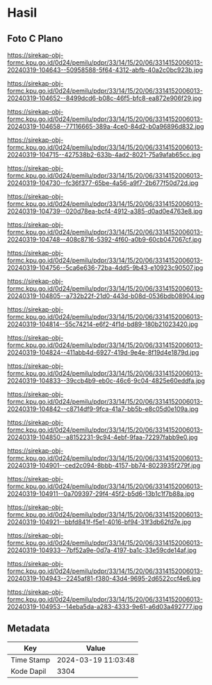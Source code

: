 # Hasil

## Foto C Plano

https://sirekap-obj-formc.kpu.go.id/0d24/pemilu/pdpr/33/14/15/20/06/3314152006013-20240319-104643--50958588-5f64-4312-abfb-40a2c0bc923b.jpg

https://sirekap-obj-formc.kpu.go.id/0d24/pemilu/pdpr/33/14/15/20/06/3314152006013-20240319-104652--8499dcd6-b08c-46f5-bfc8-ea872e906f29.jpg

https://sirekap-obj-formc.kpu.go.id/0d24/pemilu/pdpr/33/14/15/20/06/3314152006013-20240319-104658--77116665-389a-4ce0-84d2-b0a96896d832.jpg

https://sirekap-obj-formc.kpu.go.id/0d24/pemilu/pdpr/33/14/15/20/06/3314152006013-20240319-104715--427538b2-633b-4ad2-8021-75a9afab65cc.jpg

https://sirekap-obj-formc.kpu.go.id/0d24/pemilu/pdpr/33/14/15/20/06/3314152006013-20240319-104730--fc36f377-65be-4a56-a9f7-2b677f50d72d.jpg

https://sirekap-obj-formc.kpu.go.id/0d24/pemilu/pdpr/33/14/15/20/06/3314152006013-20240319-104739--020d78ea-bcf4-4912-a385-d0ad0e4763e8.jpg

https://sirekap-obj-formc.kpu.go.id/0d24/pemilu/pdpr/33/14/15/20/06/3314152006013-20240319-104748--408c8716-5392-4f60-a0b9-60cb047067cf.jpg

https://sirekap-obj-formc.kpu.go.id/0d24/pemilu/pdpr/33/14/15/20/06/3314152006013-20240319-104756--5ca6e636-72ba-4dd5-9b43-e10923c90507.jpg

https://sirekap-obj-formc.kpu.go.id/0d24/pemilu/pdpr/33/14/15/20/06/3314152006013-20240319-104805--a732b22f-21d0-443d-b08d-0536bdb08904.jpg

https://sirekap-obj-formc.kpu.go.id/0d24/pemilu/pdpr/33/14/15/20/06/3314152006013-20240319-104814--55c74214-e6f2-4f1d-bd89-180b21023420.jpg

https://sirekap-obj-formc.kpu.go.id/0d24/pemilu/pdpr/33/14/15/20/06/3314152006013-20240319-104824--411abb4d-6927-419d-9e4e-8f19d4e1879d.jpg

https://sirekap-obj-formc.kpu.go.id/0d24/pemilu/pdpr/33/14/15/20/06/3314152006013-20240319-104833--39ccb4b9-eb0c-46c6-9c04-4825e60eddfa.jpg

https://sirekap-obj-formc.kpu.go.id/0d24/pemilu/pdpr/33/14/15/20/06/3314152006013-20240319-104842--c8714df9-9fca-41a7-bb5b-e8c05d0e109a.jpg

https://sirekap-obj-formc.kpu.go.id/0d24/pemilu/pdpr/33/14/15/20/06/3314152006013-20240319-104850--a8152231-9c94-4ebf-9faa-72297fabb9e0.jpg

https://sirekap-obj-formc.kpu.go.id/0d24/pemilu/pdpr/33/14/15/20/06/3314152006013-20240319-104901--ced2c094-8bbb-4157-bb74-8023935f279f.jpg

https://sirekap-obj-formc.kpu.go.id/0d24/pemilu/pdpr/33/14/15/20/06/3314152006013-20240319-104911--0a709397-29f4-45f2-b5d6-13b1c1f7b88a.jpg

https://sirekap-obj-formc.kpu.go.id/0d24/pemilu/pdpr/33/14/15/20/06/3314152006013-20240319-104921--bbfd841f-f5e1-4016-bf94-31f3db62fd7e.jpg

https://sirekap-obj-formc.kpu.go.id/0d24/pemilu/pdpr/33/14/15/20/06/3314152006013-20240319-104933--7bf52a9e-0d7a-4197-ba1c-33e59cde14af.jpg

https://sirekap-obj-formc.kpu.go.id/0d24/pemilu/pdpr/33/14/15/20/06/3314152006013-20240319-104943--2245af81-f380-43d4-9695-2d6522ccf4e6.jpg

https://sirekap-obj-formc.kpu.go.id/0d24/pemilu/pdpr/33/14/15/20/06/3314152006013-20240319-104953--14eba5da-a283-4333-9e61-a6d03a492777.jpg


## Metadata

| Key        | Value               |
| ---------- | ------------------- |
| Time Stamp | 2024-03-19 11:03:48 |
| Kode Dapil | 3304                |



